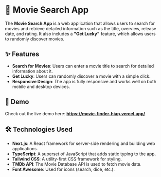 # 🎥 Movie Search App

The **Movie Search App** is a web application that allows users to search for movies and retrieve detailed information such as the title, overview, release date, and rating. It also includes a **"Get Lucky"** feature, which allows users to randomly discover movies.

## ✨ Features

- **Search for Movies**: Users can enter a movie title to search for detailed information about it.
- **Get Lucky**: Users can randomly discover a movie with a simple click.
- **Responsive Design**: The app is fully responsive and works well on both mobile and desktop devices.

## 🚀 Demo

Check out the live demo here: **https://movie-finder-hiap.vercel.app/**

## 🛠️ Technologies Used

- **Next.js**: A React framework for server-side rendering and building web applications.
- **TypeScript**: A superset of JavaScript that adds static typing to the app.
- **Tailwind CSS**: A utility-first CSS framework for styling.
- **TMDb API**: The Movie Database API is used to fetch movie data.
- **Font Awesome**: Used for icons (search, dice, etc.).